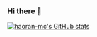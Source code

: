 ### Hi there 👋

[![haoran-mc's GitHub stats](https://github-readme-stats.vercel.app/api?username=haoran-mc)](https://github.com/anuraghazra/github-readme-stats)

<!--
**haoran-mc/haoran-mc** is a ✨ _special_ ✨ repository because its `README.md` (this file) appears on your GitHub profile.

Here are some ideas to get you started:

- 🔭 I’m currently working on ...
- 🌱 I’m currently learning ...
- 👯 I’m looking to collaborate on ...
- 🤔 I’m looking for help with ...
- 💬 Ask me about ...
- 📫 How to reach me: ...
- 😄 Pronouns: ...
- ⚡ Fun fact: ...
-->

